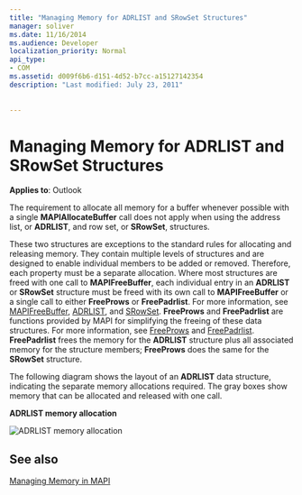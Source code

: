 ```yaml
---
title: "Managing Memory for ADRLIST and SRowSet Structures"
manager: soliver
ms.date: 11/16/2014
ms.audience: Developer
localization_priority: Normal
api_type:
- COM
ms.assetid: d009f6b6-d151-4d52-b7cc-a15127142354
description: "Last modified: July 23, 2011"
 
 
---
```


# Managing Memory for ADRLIST and SRowSet Structures

  
  
**Applies to**: Outlook 
  
The requirement to allocate all memory for a buffer whenever possible with a single **MAPIAllocateBuffer** call does not apply when using the address list, or **ADRLIST**, and row set, or **SRowSet**, structures. 
  
 These two structures are exceptions to the standard rules for allocating and releasing memory. They contain multiple levels of structures and are designed to enable individual members to be added or removed. Therefore, each property must be a separate allocation. Where most structures are freed with one call to **MAPIFreeBuffer**, each individual entry in an **ADRLIST** or **SRowSet** structure must be freed with its own call to **MAPIFreeBuffer** or a single call to either **FreeProws** or **FreePadrlist**. For more information, see [MAPIFreeBuffer](mapifreebuffer.md), [ADRLIST](adrlist.md), and [SRowSet](srowset.md). **FreeProws** and **FreePadrlist** are functions provided by MAPI for simplifying the freeing of these data structures. For more information, see [FreeProws](freeprows.md) and [FreePadrlist](freepadrlist.md). **FreePadrlist** frees the memory for the **ADRLIST** structure plus all associated memory for the structure members; **FreeProws** does the same for the **SRowSet** structure. 
  
The following diagram shows the layout of an **ADRLIST** data structure, indicating the separate memory allocations required. The gray boxes show memory that can be allocated and released with one call. 
  
 **ADRLIST memory allocation**
  
![ADRLIST memory allocation](media/amapi_52.gif)
  
## See also



[Managing Memory in MAPI](managing-memory-in-mapi.md)

